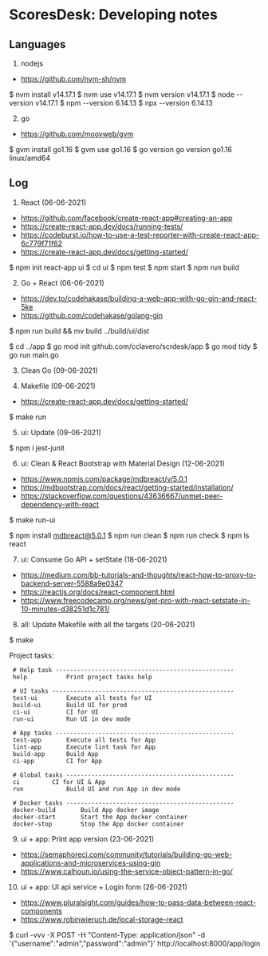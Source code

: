 # ScoresDesk: Developing notes

## Languages

1. nodejs

- https://github.com/nvm-sh/nvm

$ nvm install v14.17.1
$ nvm use v14.17.1
$ nvm version
v14.17.1
$ node --version
v14.17.1
$ npm --version
6.14.13
$ npx --version
6.14.13

2. go

- https://github.com/moovweb/gvm

$ gvm install go1.16
$ gvm use go1.16
$ go version
go version go1.16 linux/amd64

## Log

1. React (06-06-2021)

- https://github.com/facebook/create-react-app#creating-an-app
- https://create-react-app.dev/docs/running-tests/
- https://codeburst.io/how-to-use-a-test-reporter-with-create-react-app-6c779f71f62
- https://create-react-app.dev/docs/getting-started/

$ npm init react-app ui
$ cd ui
$ npm test
$ npm start
$ npm run build

2. Go + React (06-06-2021)

- https://dev.to/codehakase/building-a-web-app-with-go-gin-and-react-5ke
- https://github.com/codehakase/golang-gin

$ npm run build && mv build ../build/ui/dist

$ cd ../app
$ go mod init github.com/cclavero/scrdesk/app
$ go mod tidy
$ go run main.go

3. Clean Go (09-06-2021)

4. Makefile (09-06-2021)

- https://create-react-app.dev/docs/getting-started/

$ make run

5. ui: Update (09-06-2021)

$ npm i jest-junit

6. ui: Clean & React Bootstrap with Material Design (12-06-2021)

- https://www.npmjs.com/package/mdbreact/v/5.0.1
- https://mdbootstrap.com/docs/react/getting-started/installation/
- https://stackoverflow.com/questions/43636667/unmet-peer-dependency-with-react

$ make run-ui

$ npm install mdbreact@5.0.1
$ npm run clean
$ npm run check
$ npm ls react

7. ui: Consume Go API + setState (18-06-2021)

- https://medium.com/bb-tutorials-and-thoughts/react-how-to-proxy-to-backend-server-5588a9e0347
- https://reactjs.org/docs/react-component.html
- https://www.freecodecamp.org/news/get-pro-with-react-setstate-in-10-minutes-d38251d1c781/

8. all: Update Makefile with all the targets (20-06-2021)

$ make

 Project tasks:

	 # Help task --------------------------------------------------
	 help			Print project tasks help
	
	 # UI tasks ---------------------------------------------------
	 test-ui		Execute all tests for UI
	 build-ui		Build UI for prod
	 ci-ui			CI for UI
	 run-ui			Run UI in dev mode
	
	 # App tasks --------------------------------------------------
	 test-app		Execute all tests for App
	 lint-app		Execute lint task for App
	 build-app		Build App
	 ci-app			CI for App
	
	 # Global tasks -----------------------------------------------
	 ci			CI for UI & App
	 run			Build UI and run App in dev mode
	
	 # Docker tasks -----------------------------------------------
	 docker-build 		Build App docker image
	 docker-start		Start the App docker container
	 docker-stop		Stop the App docker container

9. ui + app: Print app version (23-06-2021)

- https://semaphoreci.com/community/tutorials/building-go-web-applications-and-microservices-using-gin
- https://www.calhoun.io/using-the-service-object-pattern-in-go/

10. ui + app: UI api service + Login form (26-06-2021)

- https://www.pluralsight.com/guides/how-to-pass-data-between-react-components
- https://www.robinwieruch.de/local-storage-react

$ curl -vvv -X POST -H "Content-Type: application/json" -d '{"username":"admin","password":"admin"}' http://localhost:8000/app/login

